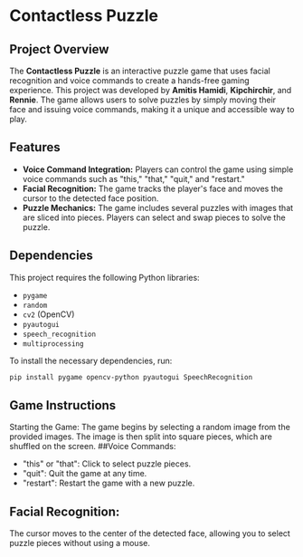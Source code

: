 # Contactless Puzzle

## Project Overview
The **Contactless Puzzle** is an interactive puzzle game that uses facial recognition and voice commands to create a hands-free gaming experience. This project was developed by **Amitis Hamidi**, **Kipchirchir**, and **Rennie**. The game allows users to solve puzzles by simply moving their face and issuing voice commands, making it a unique and accessible way to play.

## Features
- **Voice Command Integration:** Players can control the game using simple voice commands such as "this," "that," "quit," and "restart."
- **Facial Recognition:** The game tracks the player's face and moves the cursor to the detected face position.
- **Puzzle Mechanics:** The game includes several puzzles with images that are sliced into pieces. Players can select and swap pieces to solve the puzzle.

## Dependencies
This project requires the following Python libraries:
- `pygame`
- `random`
- `cv2` (OpenCV)
- `pyautogui`
- `speech_recognition`
- `multiprocessing`

To install the necessary dependencies, run:
```bash
pip install pygame opencv-python pyautogui SpeechRecognition
```
## Game Instructions
Starting the Game: The game begins by selecting a random image from the provided images. The image is then split into square pieces, which are shuffled on the screen.
##Voice Commands:
- "this" or "that": Click to select puzzle pieces.
- "quit": Quit the game at any time.
- "restart": Restart the game with a new puzzle.
## Facial Recognition:
The cursor moves to the center of the detected face, allowing you to select puzzle pieces without using a mouse.
